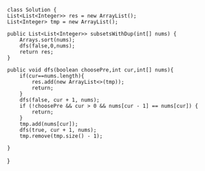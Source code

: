     class Solution {
    List<List<Integer>> res = new ArrayList();
    List<Integer> tmp = new ArrayList();

    public List<List<Integer>> subsetsWithDup(int[] nums) {
        Arrays.sort(nums);
        dfs(false,0,nums);
        return res;
    }

    public void dfs(boolean choosePre,int cur,int[] nums){
        if(cur==nums.length){
            res.add(new ArrayList<>(tmp));
            return;
        }
        dfs(false, cur + 1, nums);
        if (!choosePre && cur > 0 && nums[cur - 1] == nums[cur]) {
            return;
        }
        tmp.add(nums[cur]);
        dfs(true, cur + 1, nums);
        tmp.remove(tmp.size() - 1);

    }
}
